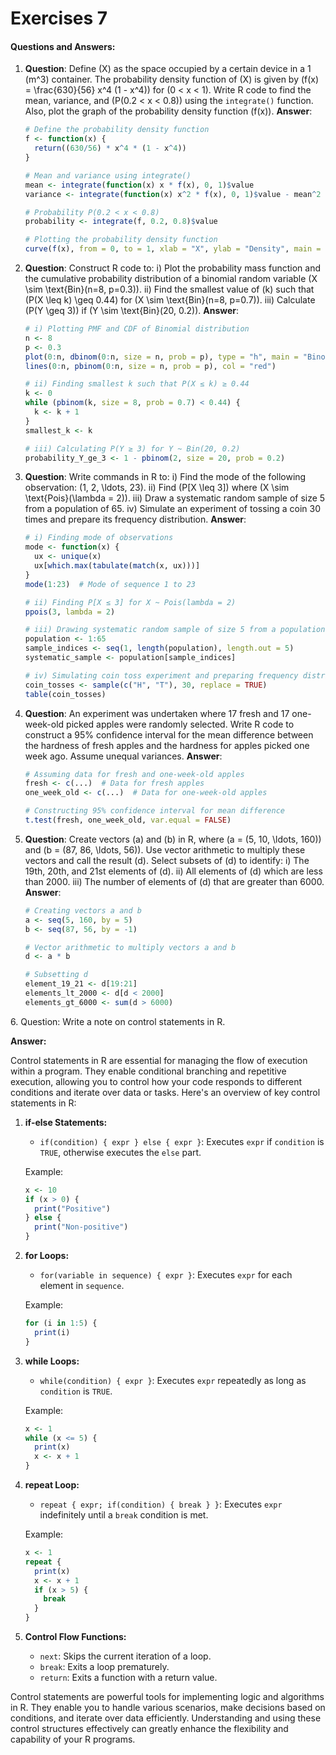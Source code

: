 # Exercises 7

#### Questions and Answers:

1.  **Question**: Define (X) as the space occupied by a certain device in a 1 (m^3) container. The probability density function of (X) is given by (f(x) = \frac{630}{56} x^4 (1 - x^4)) for (0 < x < 1). Write R code to find the mean, variance, and (P(0.2 < x < 0.8)) using the `integrate()` function. Also, plot the graph of the probability density function (f(x)). **Answer**:

    ```R
    # Define the probability density function
    f <- function(x) {
      return((630/56) * x^4 * (1 - x^4))
    }

    # Mean and variance using integrate()
    mean <- integrate(function(x) x * f(x), 0, 1)$value
    variance <- integrate(function(x) x^2 * f(x), 0, 1)$value - mean^2

    # Probability P(0.2 < x < 0.8)
    probability <- integrate(f, 0.2, 0.8)$value

    # Plotting the probability density function
    curve(f(x), from = 0, to = 1, xlab = "X", ylab = "Density", main = "Probability Density Function")
    ```
2.  **Question**: Construct R code to: i) Plot the probability mass function and the cumulative probability distribution of a binomial random variable (X \sim \text{Bin}(n=8, p=0.3)). ii) Find the smallest value of (k) such that (P(X \leq k) \geq 0.44) for (X \sim \text{Bin}(n=8, p=0.7)). iii) Calculate (P(Y \geq 3)) if (Y \sim \text{Bin}(20, 0.2)). **Answer**:

    ```R
    # i) Plotting PMF and CDF of Binomial distribution
    n <- 8
    p <- 0.3
    plot(0:n, dbinom(0:n, size = n, prob = p), type = "h", main = "Binomial PMF and CDF", xlab = "X", ylab = "Probability")
    lines(0:n, pbinom(0:n, size = n, prob = p), col = "red")

    # ii) Finding smallest k such that P(X ≤ k) ≥ 0.44
    k <- 0
    while (pbinom(k, size = 8, prob = 0.7) < 0.44) {
      k <- k + 1
    }
    smallest_k <- k

    # iii) Calculating P(Y ≥ 3) for Y ~ Bin(20, 0.2)
    probability_Y_ge_3 <- 1 - pbinom(2, size = 20, prob = 0.2)
    ```
3.  **Question**: Write commands in R to: i) Find the mode of the following observation: (1, 2, \ldots, 23). ii) Find (P\[X \leq 3]) where (X \sim \text{Pois}(\lambda = 2)). iii) Draw a systematic random sample of size 5 from a population of 65. iv) Simulate an experiment of tossing a coin 30 times and prepare its frequency distribution. **Answer**:

    ```R
    # i) Finding mode of observations
    mode <- function(x) {
      ux <- unique(x)
      ux[which.max(tabulate(match(x, ux)))]
    }
    mode(1:23)  # Mode of sequence 1 to 23

    # ii) Finding P[X ≤ 3] for X ~ Pois(lambda = 2)
    ppois(3, lambda = 2)

    # iii) Drawing systematic random sample of size 5 from a population of 65
    population <- 1:65
    sample_indices <- seq(1, length(population), length.out = 5)
    systematic_sample <- population[sample_indices]

    # iv) Simulating coin toss experiment and preparing frequency distribution
    coin_tosses <- sample(c("H", "T"), 30, replace = TRUE)
    table(coin_tosses)
    ```
4.  **Question**: An experiment was undertaken where 17 fresh and 17 one-week-old picked apples were randomly selected. Write R code to construct a 95% confidence interval for the mean difference between the hardness of fresh apples and the hardness for apples picked one week ago. Assume unequal variances. **Answer**:

    ```R
    # Assuming data for fresh and one-week-old apples
    fresh <- c(...)  # Data for fresh apples
    one_week_old <- c(...)  # Data for one-week-old apples

    # Constructing 95% confidence interval for mean difference
    t.test(fresh, one_week_old, var.equal = FALSE)
    ```
5.  **Question**: Create vectors (a) and (b) in R, where (a = (5, 10, \ldots, 160)) and (b = (87, 86, \ldots, 56)). Use vector arithmetic to multiply these vectors and call the result (d). Select subsets of (d) to identify: i) The 19th, 20th, and 21st elements of (d). ii) All elements of (d) which are less than 2000. iii) The number of elements of (d) that are greater than 6000. **Answer**:

    ```R
    # Creating vectors a and b
    a <- seq(5, 160, by = 5)
    b <- seq(87, 56, by = -1)

    # Vector arithmetic to multiply vectors a and b
    d <- a * b

    # Subsetting d
    element_19_21 <- d[19:21]
    elements_lt_2000 <- d[d < 2000]
    elements_gt_6000 <- sum(d > 6000)
    ```

6\. Question: Write a note on control statements in R.

**Answer:**

Control statements in R are essential for managing the flow of execution within a program. They enable conditional branching and repetitive execution, allowing you to control how your code responds to different conditions and iterate over data or tasks. Here's an overview of key control statements in R:

1.  **if-else Statements:**

    * `if(condition) { expr } else { expr }`: Executes `expr` if `condition` is `TRUE`, otherwise executes the `else` part.

    Example:

    ```R
    x <- 10
    if (x > 0) {
      print("Positive")
    } else {
      print("Non-positive")
    }
    ```
2.  **for Loops:**

    * `for(variable in sequence) { expr }`: Executes `expr` for each element in `sequence`.

    Example:

    ```R
    for (i in 1:5) {
      print(i)
    }
    ```
3.  **while Loops:**

    * `while(condition) { expr }`: Executes `expr` repeatedly as long as `condition` is `TRUE`.

    Example:

    ```R
    x <- 1
    while (x <= 5) {
      print(x)
      x <- x + 1
    }
    ```
4.  **repeat Loop:**

    * `repeat { expr; if(condition) { break } }`: Executes `expr` indefinitely until a `break` condition is met.

    Example:

    ```R
    x <- 1
    repeat {
      print(x)
      x <- x + 1
      if (x > 5) {
        break
      }
    }
    ```
5. **Control Flow Functions:**
   * `next`: Skips the current iteration of a loop.
   * `break`: Exits a loop prematurely.
   * `return`: Exits a function with a return value.

Control statements are powerful tools for implementing logic and algorithms in R. They enable you to handle various scenarios, make decisions based on conditions, and iterate over data efficiently. Understanding and using these control structures effectively can greatly enhance the flexibility and capability of your R programs.
